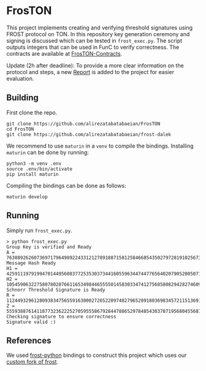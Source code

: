 # FrosTON
This project implements creating and verifying threshold signatures using FROST protocol on TON. In this repository key generation ceremony and signing is discussed which can be tested in `frost_exec.py`. The script outputs integers that can be used in FunC to verify correctness. The contracts are available at [FrosTON-Contracts](https://github.com/alirezatabatabaeian/FrosTON-contracts).

Update (2h after deadline): To provide a more clear information on the protocol and steps, a new [Report](https://github.com/alirezatabatabaeian/FrosTON/blob/main/FrosTON-report.pdf) is added to the project for easier evaluation.
## Building
First clone the repo.

```
git clone https://github.com/alirezatabatabaeian/FrosTON
cd FrosTON
git clone https://github.com/alirezatabatabaeian/frost-dalek
```


We recommend to use `maturin` in a `venv` to compile the bindings. Installing `maturin` can be done by running:

```
python3 -m venv .env
source .env/bin/activate
pip install maturin
```

Compiling the bindings can be done as follows:

```
maturin develop
```

## Running

Simply run `frost_exec.py`.

```
> python frost_exec.py
Group Key is verified and Ready
A = 7630892626073697179649892243312127891887158125846685435027972819102567337757;
Message Hash Ready
H1 = 42591119791994701449560837725353037344160559634474477656402079052005071383338;
H2 = 105459063227580780287661165349844655550145830334741275685808294282746092285676;
Schnorr Threshold Signature is Ready
R = 112449329612809383475655916300027265220974827965209180369834572115136917021562;
Z = 55593887614118773236222527059555867928447886529784854303787195680455687643661;
Checking signature to ensure correctness
Signature valid :)
```

## References
We used [frost-python](https://github.com/devos50/frost-python) bindings to construct this project which uses our [custom fork of frost](https://github.com/alirezatabatabaeian/frost-dalek).
